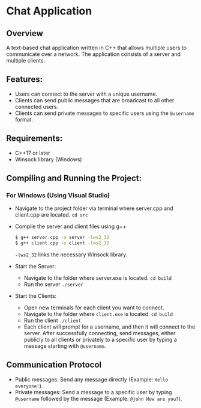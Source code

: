 # Chat Application

## Overview
A text-based chat application written in C++ that allows multiple users to communicate over a network. The application consists of a server and multiple clients.

## Features:
- Users can connect to the server with a unique username.
- Clients can send public messages that are broadcast to all other connected users.
- Clients can send private messages to specific users using the `@username` format.

## Requirements:
- C++17 or later
- Winsock library (Windows)

## Compiling and Running the Project:

### For Windows (Using Visual Studio)
- Navigate to the project folder via terminal where server.cpp and client.cpp are located.
`cd src`

- Compile the server and client files using g++
    ```bash
    $ g++ server.cpp -o server -lws2_32
    $ g++ client.cpp -o client -lws2_32
    ```
    `-lws2_32` links the necessary Winsock library.
- Start the Server:

    - Navigate to the folder where server.exe is located.
    `cd build`
    - Run the server
    `./server`

- Start the Clients:
    - Open new terminals for each client you want to connect.
    - Navigate to the folder where `client.exe` is located.
    `cd build`
    - Run the client
    `./client`
    - Each client will prompt for a username, and then it will connect to the server. After successfully connecting, send messages, either publicly to all clients or privately to a specific user by typing a message starting with `@username`.
    

## Communication Protocol
- Public messages: Send any message directly (Example: `Hello everyone!`).
- Private messages: Send a message to a specific user by typing `@username` followed by the message (Example: `@john How are you?`).
